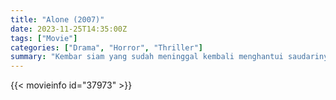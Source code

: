 ```yaml
---
title: "Alone (2007)"
date: 2023-11-25T14:35:00Z
tags: ["Movie"]
categories: ["Drama", "Horror", "Thriller"]
summary: "Kembar siam yang sudah meninggal kembali menghantui saudarinya yang masih hidup"
---
```


<mux-player stream-type="on-demand"
src="https://kp3d-my.sharepoint.com/personal/ryoo_kp3d_onmicrosoft_com/_layouts/15/download.aspx?share=EXzT7rMZZnVCgWGnlhpZZCcB5oa65wSikCTXZfzhYOFOpg" prefer-playback="mse" controls>

</mux-player>


{{< movieinfo id="37973" >}}

<script src="https://cdn.jsdelivr.net/npm/@mux/mux-player"></script>

 <script type="application/ld+json ">
{
"@context": "https://schema.org/",
"@type": "VideoObject",
"name": "Alone (2007)",
"contentUrl": "https://stream.mux.com/qXQlLKvYuPN01ChLFBuHi02wfKGf4a1TqLTZBgQfGxDZ8.m3u8",
"thumbnailUrl": "https://www.themoviedb.org/t/p/original/IT5OwP8wa87UOXFXTZNdFWdZ9z.jpg?width=314&fit_mode=preserve&time=25",
"uploadDate": "2023-11-25T14:35:00Z",
}

</script>